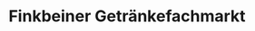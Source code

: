 ---
title: "Finkbeiner Getränkefachmarkt"
url: /bad-schussenried/finkbeiner-getraenkefachmarkt/
shop: Getränke
---
